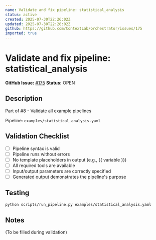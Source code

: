 ```yaml
---
name: Validate and fix pipeline: statistical_analysis
status: active
created: 2025-07-30T22:26:02Z
updated: 2025-07-30T22:26:02Z
github: https://github.com/ContextLab/orchestrator/issues/175
imported: true
---
```


# Validate and fix pipeline: statistical_analysis

**GitHub Issue:** [#175](https://github.com/ContextLab/orchestrator/issues/175)
**Status:** OPEN

## Description

Part of #8 - Validate all example pipelines

Pipeline: `examples/statistical_analysis.yaml`

## Validation Checklist
- [ ] Pipeline syntax is valid
- [ ] Pipeline runs without errors
- [ ] No template placeholders in output (e.g., {{ variable }})
- [ ] All required tools are available
- [ ] Input/output parameters are correctly specified
- [ ] Generated output demonstrates the pipeline's purpose

## Testing
```bash
python scripts/run_pipeline.py examples/statistical_analysis.yaml
```

## Notes
(To be filled during validation)